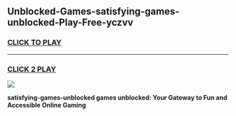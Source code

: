 
## Unblocked-Games-satisfying-games-unblocked-Play-Free-yczvv
<h3>
<a href="https://premium76.site?title=satisfying-games-unblocked&ref=21A">CLICK TO PLAY</a></h3>
<hr>

<h3>
<a href="https://premium76.site?title=satisfying-games-unblocked&ref=21A">CLICK 2 PLAY</a>
  
</h3>

<a href="https://premium76.site?title=satisfying-games-unblocked&ref=21A"><img src="https://clearcache.store/games.png"></a>


**satisfying-games-unblocked games unblocked: Your Gateway to Fun and Accessible Online Gaming**

